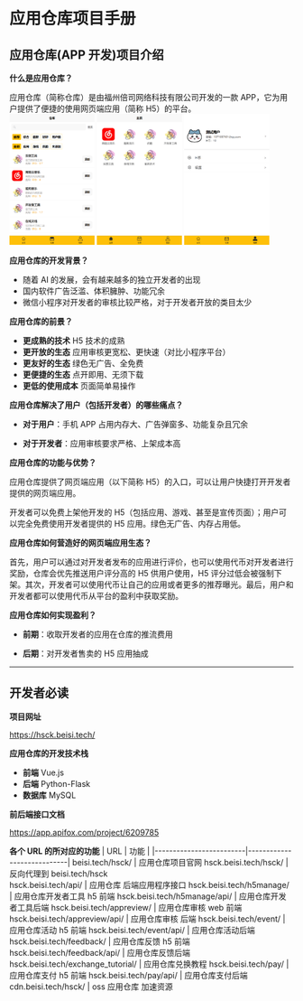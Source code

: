 # 应用仓库项目手册

## 应用仓库(APP 开发)项目介绍

**什么是应用仓库？**

应用仓库（简称仓库）是由福州倍司网络科技有限公司开发的一款 APP，它为用户提供了便捷的使用网页端应用（简称 H5）的平台。  
<img src="../tutorial/src/image/图片_1.jpg" style="width: 30%; max-width: 600px;" />
<img src="../tutorial/src/image/图片_2.jpg" style="width: 30%; max-width: 600px;" />
<img src="../tutorial/src/image/图片_3.jpg" style="width: 30%; max-width: 600px;" />

**应用仓库的开发背景？**

- 随着 AI 的发展，会有越来越多的独立开发者的出现
- 国内软件广告泛滥、体积臃肿、功能冗余
- 微信小程序对开发者的审核比较严格，对于开发者开放的类目太少

**应用仓库的前景？**

- **更成熟的技术** H5 技术的成熟
- **更开放的生态** 应用审核更宽松、更快速（对比小程序平台）
- **更友好的生态** 绿色无广告、全免费
- **更便捷的生态** 点开即用、无须下载
- **更低的使用成本** 页面简单易操作

**应用仓库解决了用户（包括开发者）的哪些痛点？**

- **对于用户**：手机 APP 占用内存大、广告弹窗多、功能复杂且冗余

- **对于开发者**：应用审核要求严格、上架成本高

**应用仓库的功能与优势？**

应用仓库提供了网页端应用（以下简称 H5）的入口，可以让用户快捷打开开发者提供的网页端应用。

开发者可以免费上架他开发的 H5（包括应用、游戏、甚至是宣传页面）；用户可以完全免费使用开发者提供的 H5 应用。绿色无广告、内存占用低。

**应用仓库如何营造好的网页端应用生态？**

首先，用户可以通过对开发者发布的应用进行评价，也可以使用代币对开发者进行奖励，仓库会优先推送用户评分高的 H5 供用户使用，H5 评分过低会被强制下架。其次，开发者可以使用代币让自己的应用或者更多的推荐曝光。最后，用户和开发者都可以使用代币从平台的盈利中获取奖励。

**应用仓库如何实现盈利？**

- **前期**：收取开发者的应用在仓库的推流费用

- **后期**：对开发者售卖的 H5 应用抽成

---

## 开发者必读

**项目网址**

https://hsck.beisi.tech/

**应用仓库的开发技术栈**

- **前端** Vue.js
- **后端** Python-Flask
- **数据库** MySQL

**前后端接口文档**

https://app.apifox.com/project/6209785

**各个 URL 的所对应的功能**
| URL | 功能 |
|-------------------------|----------------------------|
beisi.tech/hsck/ | 应用仓库项目官网
hsck.beisi.tech/hsck/ | 反向代理到 beisi.tech/hsck  
hsck.beisi.tech/api/ | 应用仓库 后端应用程序接口
hsck.beisi.tech/h5manage/ | 应用仓库开发者工具 h5 前端
hsck.beisi.tech/h5manage/api/ | 应用仓库开发者工具后端
hsck.beisi.tech/appreview/ | 应用仓库审核 web 前端
hsck.beisi.tech/appreview/api/ | 应用仓库审核 后端
hsck.beisi.tech/event/ | 应用仓库活动 h5 前端
hsck.beisi.tech/event/api/ | 应用仓库活动后端
hsck.beisi.tech/feedback/ | 应用仓库反馈 h5 前端
hsck.beisi.tech/feedback/api/ | 应用仓库反馈后端
hsck.beisi.tech/exchange_tutorial/ | 应用仓库兑换教程
hsck.beisi.tech/pay/ | 应用仓库支付 h5 前端
hsck.beisi.tech/pay/api/ | 应用仓库支付后端
cdn.beisi.tech/hsck/ | oss 应用仓库 加速资源
